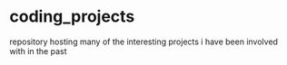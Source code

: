 # coding_projects
repository hosting many of the interesting projects i have been involved with in the past 
